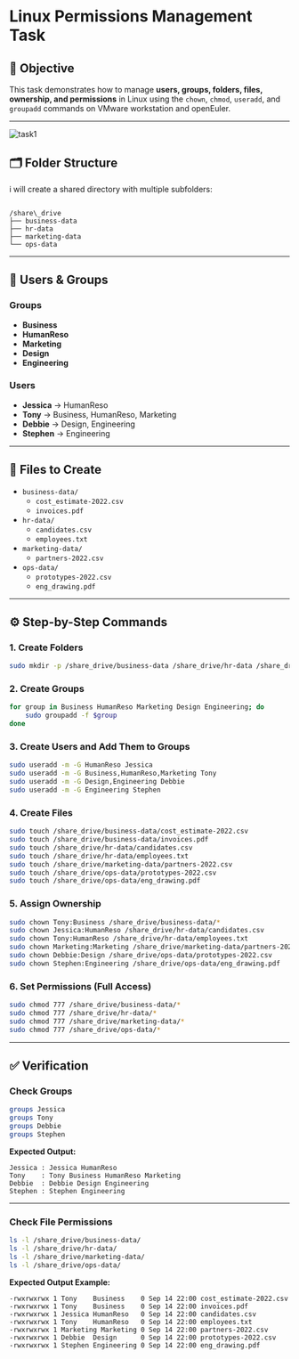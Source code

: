 # Linux Permissions Management Task

## 📌 Objective
This task demonstrates how to manage **users, groups, folders, files, ownership, and permissions** in Linux using the `chown`, `chmod`, `useradd`, and `groupadd` commands
on VMware workstation and openEuler.

---

![task1](https://github.com/user-attachments/assets/cceca2c8-24c7-489a-8a0f-323e0cbfca89)

## 🗂️ Folder Structure
i will create a shared directory with multiple subfolders:

```

/share\_drive
├── business-data
├── hr-data
├── marketing-data
└── ops-data

````

---

## 👥 Users & Groups
### Groups
- **Business**
- **HumanReso**
- **Marketing**
- **Design**
- **Engineering**

### Users
- **Jessica** → HumanReso  
- **Tony** → Business, HumanReso, Marketing  
- **Debbie** → Design, Engineering  
- **Stephen** → Engineering  

---

## 📄 Files to Create
- `business-data/`
  - `cost_estimate-2022.csv`
  - `invoices.pdf`
- `hr-data/`
  - `candidates.csv`
  - `employees.txt`
- `marketing-data/`
  - `partners-2022.csv`
- `ops-data/`
  - `prototypes-2022.csv`
  - `eng_drawing.pdf`

---

## ⚙️ Step-by-Step Commands

### 1. Create Folders
```bash
sudo mkdir -p /share_drive/business-data /share_drive/hr-data /share_drive/marketing-data /share_drive/ops-data
````

### 2. Create Groups

```bash
for group in Business HumanReso Marketing Design Engineering; do
    sudo groupadd -f $group
done
```

### 3. Create Users and Add Them to Groups

```bash
sudo useradd -m -G HumanReso Jessica
sudo useradd -m -G Business,HumanReso,Marketing Tony
sudo useradd -m -G Design,Engineering Debbie
sudo useradd -m -G Engineering Stephen
```

### 4. Create Files

```bash
sudo touch /share_drive/business-data/cost_estimate-2022.csv
sudo touch /share_drive/business-data/invoices.pdf
sudo touch /share_drive/hr-data/candidates.csv
sudo touch /share_drive/hr-data/employees.txt
sudo touch /share_drive/marketing-data/partners-2022.csv
sudo touch /share_drive/ops-data/prototypes-2022.csv
sudo touch /share_drive/ops-data/eng_drawing.pdf
```

### 5. Assign Ownership

```bash
sudo chown Tony:Business /share_drive/business-data/*
sudo chown Jessica:HumanReso /share_drive/hr-data/candidates.csv
sudo chown Tony:HumanReso /share_drive/hr-data/employees.txt
sudo chown Marketing:Marketing /share_drive/marketing-data/partners-2022.csv
sudo chown Debbie:Design /share_drive/ops-data/prototypes-2022.csv
sudo chown Stephen:Engineering /share_drive/ops-data/eng_drawing.pdf
```

### 6. Set Permissions (Full Access)

```bash
sudo chmod 777 /share_drive/business-data/*
sudo chmod 777 /share_drive/hr-data/*
sudo chmod 777 /share_drive/marketing-data/*
sudo chmod 777 /share_drive/ops-data/*
```

---

## ✅ Verification

### Check Groups

```bash
groups Jessica
groups Tony
groups Debbie
groups Stephen
```

**Expected Output:**

```
Jessica : Jessica HumanReso
Tony    : Tony Business HumanReso Marketing
Debbie  : Debbie Design Engineering
Stephen : Stephen Engineering
```

---

### Check File Permissions

```bash
ls -l /share_drive/business-data/
ls -l /share_drive/hr-data/
ls -l /share_drive/marketing-data/
ls -l /share_drive/ops-data/
```

**Expected Output Example:**

```
-rwxrwxrwx 1 Tony    Business    0 Sep 14 22:00 cost_estimate-2022.csv
-rwxrwxrwx 1 Tony    Business    0 Sep 14 22:00 invoices.pdf
-rwxrwxrwx 1 Jessica HumanReso   0 Sep 14 22:00 candidates.csv
-rwxrwxrwx 1 Tony    HumanReso   0 Sep 14 22:00 employees.txt
-rwxrwxrwx 1 Marketing Marketing 0 Sep 14 22:00 partners-2022.csv
-rwxrwxrwx 1 Debbie  Design      0 Sep 14 22:00 prototypes-2022.csv
-rwxrwxrwx 1 Stephen Engineering 0 Sep 14 22:00 eng_drawing.pdf
```
